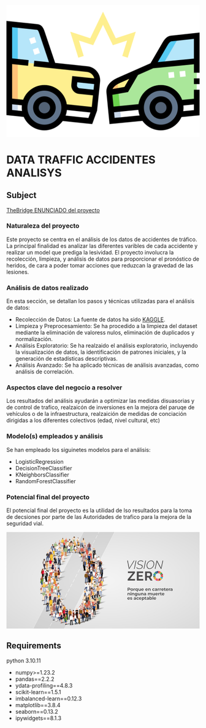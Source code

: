 ![](./img/traffic_crash.png)

# DATA TRAFFIC ACCIDENTES ANALISYS

## Subject

[TheBridge ENUNCIADO del proyecto](./enunciado.md)

### Naturaleza del proyecto

Este proyecto se centra en el análisis de los datos de accidentes de tráfico. La principal finalidad es analizar las diferentes varibles de cada accidente y realizar un model que prediga la lesividad. El proyecto involucra la recolección, limpieza, y análisis de datos para proporcionar el pronóstico de heridos, de cara a poder tomar acciones que reduzcan la gravedad de las lesiones.

### Análisis de datos realizado

En esta sección, se detallan los pasos y técnicas utilizadas para el análisis de datos:

* Recolección de Datos: La fuente de datos ha sido [KAGGLE](https://www.kaggle.com/datasets/saurabhshahane/road-traffic-accidents/data).
* Limpieza y Preprocesamiento: Se ha procedido a la limpieza del dataset mediante la eliminación de valoress nulos, eliminación de duplicados y normalización.
* Análisis Exploratorio: Se ha realzaido el análisis exploratorio, incluyendo la visualización de datos, la identificación de patrones iniciales, y la generación de estadísticas descriptivas.
* Análisis Avanzado: Se ha aplicado técnicas de análisis avanzadas, como análisis de correlación.

### Aspectos clave del negocio a resolver

Los resultados del análisis ayudarán a optimizar las medidas disuasorias y de control de trafico, realzaicón de inversiones en la mejora del paruqe de vehículos o de la infraestructura, realzaición de medidas de conciación dirigidas a los diferentes colectivos (edad, nivel cultural, etc)

### Modelo(s) empleados y análisis

Se han empleado los siguinetes modelos para el análisis:

* LogisticRegression
* DecisionTreeClassifier
* KNeighborsClassifier
* RandomForestClassifier

### Potencial final del proyecto

El potencial final del proyecto es la utilidad de lso resultados para la toma de decsiones por parte de las Autoridades de trafico para la mejora de la seguridad vial.

![](./img/vision_zero.jpg)


## Requirements

python 3.10.11

* numpy>=1.23.2
* pandas==2.2.2
* ydata-profiling==4.8.3
* scikit-learn==1.5.1
* imbalanced-learn==0.12.3
* matplotlib==3.8.4
* seaborn==0.13.2
* ipywidgets==8.1.3
